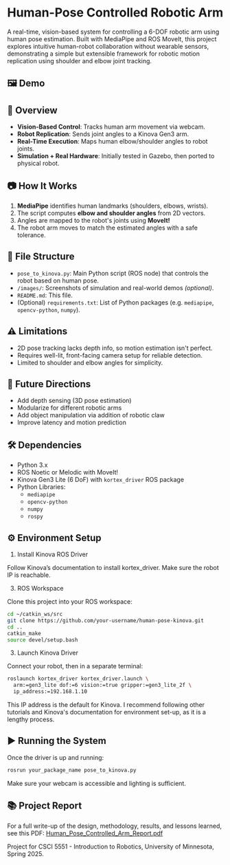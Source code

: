 # Human-Pose Controlled Robotic Arm
A real-time, vision-based system for controlling a 6-DOF robotic arm using human pose estimation. Built with MediaPipe and ROS MoveIt, this project explores intuitive human-robot collaboration without wearable sensors, demonstrating a simple but extensible framework for robotic motion replication using shoulder and elbow joint tracking.

## 🖼️ Demo

## 🚀 Overview

- **Vision-Based Control**: Tracks human arm movement via webcam.
- **Robot Replication**: Sends joint angles to a Kinova Gen3 arm.
- **Real-Time Execution**: Maps human elbow/shoulder angles to robot joints.
- **Simulation + Real Hardware**: Initially tested in Gazebo, then ported to physical robot.

## 📷 How It Works

1. **MediaPipe** identifies human landmarks (shoulders, elbows, wrists).
2. The script computes **elbow and shoulder angles** from 2D vectors.
3. Angles are mapped to the robot's joints using **MoveIt!**
4. The robot arm moves to match the estimated angles with a safe tolerance.

## 📁 File Structure

- `pose_to_kinova.py`: Main Python script (ROS node) that controls the robot based on human pose.
- `/images/`: Screenshots of simulation and real-world demos *(optional)*.
- `README.md`: This file.
- (Optional) `requirements.txt`: List of Python packages (e.g. `mediapipe`, `opencv-python`, `numpy`).

## ⚠️ Limitations
- 2D pose tracking lacks depth info, so motion estimation isn't perfect.
- Requires well-lit, front-facing camera setup for reliable detection.
- Limited to shoulder and elbow angles for simplicity.

## 📌 Future Directions
- Add depth sensing (3D pose estimation)
- Modularize for different robotic arms
- Add object manipulation via addition of robotic claw
- Improve latency and motion prediction

## 🛠 Dependencies

- Python 3.x
- ROS Noetic or Melodic with MoveIt!
- Kinova Gen3 Lite (6 DoF) with `kortex_driver` ROS package
- Python Libraries:
  - `mediapipe`
  - `opencv-python`
  - `numpy`
  - `rospy`

## ⚙️ Environment Setup

1. Install Kinova ROS Driver

Follow Kinova’s documentation to install kortex_driver. Make sure the robot IP is reachable.

3. ROS Workspace

Clone this project into your ROS workspace:

```bash
cd ~/catkin_ws/src
git clone https://github.com/your-username/human-pose-kinova.git
cd ..
catkin_make
source devel/setup.bash
```
3. Launch Kinova Driver

Connect your robot, then in a separate terminal:

```bash
roslaunch kortex_driver kortex_driver.launch \
  arm:=gen3_lite dof:=6 vision:=true gripper:=gen3_lite_2f \
  ip_address:=192.168.1.10
```
This IP address is the default for Kinova.
I recommend following other tutorials and Kinova's documentation for environment set-up, as it is a lengthy process.

## ▶️ Running the System
Once the driver is up and running:

```bash
rosrun your_package_name pose_to_kinova.py
```
Make sure your webcam is accessible and lighting is sufficient.

## 📚 Project Report
For a full write-up of the design, methodology, results, and lessons learned, see this PDF:
[Human_Pose_Controlled_Arm_Report.pdf](https://github.com/user-attachments/files/20702775/Human_Pose_Controlled_Arm_Report.pdf)

Project for CSCI 5551 - Introduction to Robotics, University of Minnesota, Spring 2025.

